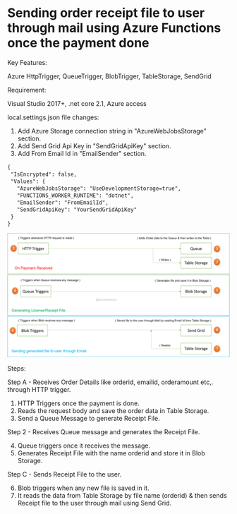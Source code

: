 # Sending order receipt file to user through mail using Azure Functions once the payment done

Key Features:

Azure HttpTrigger, QueueTrigger, BlobTrigger, TableStorage, SendGrid

Requirement:

Visual Studio 2017+, .net core 2.1, Azure access

local.settings.json file changes:
 
 1. Add Azure Storage connection string in "AzureWebJobsStorage" section.
 2. Add Send Grid Api Key in "SendGridApiKey" section.
 3. Add From Email Id in "EmailSender" section.
 
 ```
 {
  "IsEncrypted": false,
  "Values": {
    "AzureWebJobsStorage": "UseDevelopmentStorage=true",
    "FUNCTIONS_WORKER_RUNTIME": "dotnet",
    "EmailSender": "FromEmailId",
    "SendGridApiKey": "YourSendGridApiKey"
  }
}
 ```

![header image](https://github.com/iamchandanys/azure_function_app/blob/master/Images/AzureFunctionDemo.png)

Steps:

Step A - Receives Order Details like orderid, emailid, orderamount etc,. through HTTP trigger.

1. HTTP Triggers once the payment is done.
2. Reads the request body and save the order data in Table Storage.
3. Send a Queue Message to generate Receipt File.

Step 2 - Receives Queue message and generates the Receipt File.

4. Queue triggers once it receives the message.
5. Generates Receipt File with the name orderid and store it in Blob Storage.

Step C - Sends Receipt File to the user.

6. Blob triggers when any new file is saved in it.
7. It reads the data from Table Storage by file name (orderid) & then sends Receipt file to the user through mail using Send Grid.
